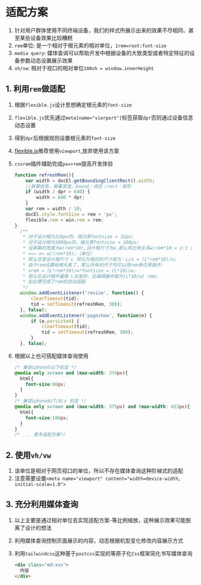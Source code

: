 # 适配方案

1. 针对用户群体使用不同终端设备，我们的样式所展示出来的效果不尽相同、甚至某些设备效果比较糟糕
2. `rem`单位: 是一个相对于根元素的相对单位，`1rem=root:font-size`
3.  `media query`: 媒体查询可以帮助开发中根据设备的大致类型或者特定特征的设备参数动态设置展示效果
4. `vh/vw`: 相对于视口的相对单位`100vh = window.innerHeight`

## 1. 利用`rem`做适配

1. 根据`flexible.js`设计思想确定根元素的`font-size`

2. `flexible.js`优先通过`meta[name="vierport"]`标签获取`dpr`否则通过设备信息动态设置

3. 得到`dpr`后根据规则设置根元素的`font-size`

4. [flexible.js](https://github.com/amfe/lib-flexible)推荐使用`viewport`,放弃使用该方案

5. `cssrem`插件辅助完成`px=>rem`提高开发体验

   ```js
   function refreshRem(){
       var width = docEl.getBoundingClientRect().width;
       //屏幕信息，屏幕宽度，bound：绑定；rect：矩形
       if (width / dpr > 640) {
           width = 640 * dpr;
       }
       var rem = width / 10;
       docEl.style.fontSize = rem + 'px';
       flexible.rem = win.rem = rem;
   }
     /**
      * 对于设计稿为320px的，根元素fontsize = 32px;
      * 对于设计稿为1080px的，根元素fontsize = 108px;
      * 设屏幕的宽度为w(rem*10),设计稿尺寸为w,那么有比例关系w:rem*10 = x:1 ;
      * ==> x= w/(rem*10);（单位）
      * 那么任意设计稿尺寸 L 转化为相应的尺寸就为：L/x = (L*rem*10)/w;
      * 由于rem设置给根元素了，那么所有的尺寸均可以用rem单位来操作;
      * xrem = (L*rem*10)/w*fontsize = (L*10)/w;
      * 那么在设计稿中量取 L长度的，在编辑器中就为(L*10/w) rem;
      * 如此便完成了rem的自动适配
      */ 
     window.addEventListener('resize', function() {
         clearTimeout(tid);
         tid = setTimeout(refreshRem, 300);
     }, false);
     window.addEventListener('pageshow', function(e) {
         if (e.persisted) {
             clearTimeout(tid);
             tid = setTimeout(refreshRem, 300);
         }
     }, false);
   ```

6. 根据以上也可搭配媒体查询使用

   ```css
   /* 兼容iphone5以下机型 */
   @media only screen and (max-width: 374px){
     html{
       font-size:86px;
     }
   }
   /* 兼容iphone6/7/8/x 机型 */
   @media only screen and (max-width: 375px) and (max-width: 413px){
     html{
       font-size:100px;
     }
   }
   /* ... 更多适配方案*/
   ```

## 2. 使用`vh/vw`

1. 该单位是相对于网页视口的单位，所以不存在媒体查询这种阶梯式的适配
2. 注意需要设置`<meta name="viewport" content="width=device-width, initial-scale=1.0">`

## 3. 充分利用媒体查询

1. 以上主要是通过相对单位去实现适配方案-等比例缩放，这种展示效果可能脱离了设计的想法

2. 利用媒体查询控制页面展示的内容，动态根据机型变化修改内容展示方式

3. 利用`tailwindcss`这种基于`postcss`实现的等原子化`Css`框架简化书写媒体查询

   ```html
   <div class="md:xxx">
     内容
   </div>
   ```

   

